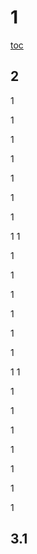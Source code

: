 # 1
[toc](#3.1)


## 2
1

1

1

1

1

1

1

1
1

1

1

1

1

1

1

1
1

1

1

1

1

1

1

1

## 3.1
